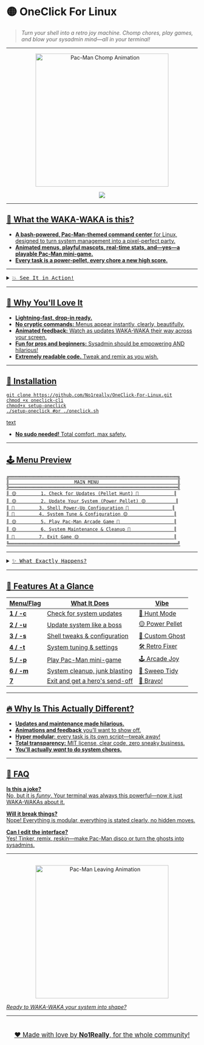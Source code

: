 <!--
━━━━━━━━━━━━━━━━━━━━━━━━━━━━━━━🟡━━━━━━━━━━━━━━━━━━━━━━━━━━━━━━━
          ONECLICK FOR LINUX — THE TERMINAL'S ARCADE
━━━━━━━━━━━━━━━━━━━━━━━━━━━━━━━━━━━━━━━━━━━━━━━━━━━━━━━━━━━━━━━
-->

# 🟡 OneClick For Linux

> _Turn your shell into a retro joy machine. Chomp chores, play games, and blow your sysadmin mind—all in your terminal!_

---

<p align="center">
  <img src="https://media3.giphy.com/media/v1.Y2lkPTc5MGI3NjExdGo1b28xYTNraDdha2pwZWxoYmpxb2x2NDkxNXhsNWQ3cjNkMnRuZyZlcD12MV9pbnRlcm5hbF9naWZfYnlfaWQmY3Q9Zw/MZRBXIfxUQMfli5vUf/giphy.gif" width="350" alt="Pac-Man Chomp Animation">
</p>

<p align="center">
  <a href="https://github.com/No1really/OneClick-For-Linux/">
    <img src="https://img.shields.io/badge/-TRY%20ONECLICK%20NOW-%23FFD52E?style=for-the-badge&logo=linux&logoColor=white">
</p>

---

## 🎉 What the WAKA-WAKA is this?

- **A bash-powered, Pac-Man-themed command center** for Linux, designed to turn system management into a pixel-perfect party.
- **Animated menus, playful mascots, real-time stats, and—yes—a playable Pac-Man mini-game.**
- **Every task is a power-pellet, every chore a new high score.**

---

<details>
<summary><kbd>💥 See It in Action!</kbd></summary>
<br>

<p align="center">
  <img src="https://media.giphy.com/media/v1.Y2lkPTc5MGI3NjExcWFpZWJnMHNxM2pzOTk5aGg2NjJjY2Z2c240ZHprMHlpcDN0M3ppdiZlcD12MV9naWZzX3NlYXJjaCZjdD1n/HN4JACm508pPtI17ZY/giphy.gif" width="350" alt="Pac-Man Menu Action Animation">
</p>

*Chomp through system updates, maintenance, and more—while Pac-Man dances in the terminal!*

</details>

---

## 🚀 Why You'll Love It

- **Lightning-fast, drop-in ready.**
- **No cryptic commands:** Menus appear instantly, clearly, beautifully.
- **Animated feedback:** Watch as updates WAKA-WAKA their way across your screen.
- **Fun for pros and beginners:** Sysadmin should be empowering AND hilarious!
- **Extremely readable code.** Tweak and remix as you wish.

---

## 🍬 Installation

```
git clone https://github.com/No1really/OneClick-For-Linux.git
chmod +x oneclick-cli
chmod+x setup-oneclick
./setup-oneclick #or ./oneclick.sh
```
text

- **No sudo needed!** Total comfort, max safety.

---

## 🕹️ Menu Preview
```
╔══════════════════════════════════════════════════════════════╗
║                        MAIN MENU                             ║
╠══════════════════════════════════════════════════════════════╣
║ 🟡         1. Check for Updates (Pellet Hunt) 🍒             ║
║ 🟡         2. Update Your System (Power Pellet) 🟡           ║
║ 👻         3. Shell Power-Up Configuration 🍒                ║
║ 👻         4. System Tune & Configuration 🟡                 ║
║ 🟡         5. Play Pac-Man Arcade Game 👻                    ║
║ 🟡         6. System Maintenance & Cleanup 🍒                ║
║ 🍒         7. Exit Game 🟡                                   ║
╚══════════════════════════════════════════════════════════════╝
```


---

<details>
<summary><kbd>✨ What Exactly Happens?</kbd></summary>
<br>

- **Bash magic** loads a crisp menu with ASCII borders, mascot, centered layout, live system stats.
- Choose any number: OneClick flies into action! Each feature is a neat, isolated module—easy to read, fun to run.
- **Animations everywhere:** From loading to error screens, your terminal dances with retro energy.
- Between tasks? Smash “5” and play Pac-Man _right there_.
- Never see a boring wall of text—**it’s all formatted, boxed, and quirky**.

<p align="center">
  <img src="https://media.giphy.com/media/v1.Y2lkPTc5MGI3NjExb3E2ajYwaXhyOXNtZDhhb2h6cTZ3bjJlbW5xbzJ6NnZsZHZzbjhubiZlcD12MV9naWZzX3NlYXJjaCZjdD1n/Ut9IfYd8U1C0CNQi76/giphy.gif" width="350" alt="Pac-Man Victory Animation">
</p>

</details>

---

## 🍾 Features At a Glance

| Menu/Flag                | What It Does                        | Vibe            |
|--------------------------|-------------------------------------|-----------------|
| **1 / -c**               | Check for system updates            | 🍒 Hunt Mode    |
| **2 / -u**               | Update system like a boss           | 🟡 Power Pellet |
| **3 / -s**               | Shell tweaks & configuration         | 👻 Custom Ghost |
| **4 / -t**               | System tuning & settings            | 🛠️ Retro Fixer  |
| **5 / -p**               | Play Pac-Man mini-game              | 🕹️ Arcade Joy   |
| **6 / -m**               | System cleanup, junk blasting       | 🧹 Sweep Tidy   |
| **7**                    | Exit and get a hero's send-off       | 🌈 Bravo!       |

---

## 🔥 Why Is This Actually Different?

- **Updates and maintenance made hilarious.**
- **Animations and feedback** you’ll want to show off.
- **Hyper modular**: every task is its own script—tweak away!
- **Total transparency:** MIT license, clear code, zero sneaky business.
- **You'll actually _want_ to do system chores.**

---

## 🧐 FAQ

**Is this a joke?**  
No, but it is _funny_. Your terminal was always this powerful—now it just WAKA-WAKAs about it.

**Will it break things?**  
Nope! Everything is modular, everything is stated clearly, no hidden moves.

**Can I edit the interface?**  
Yes! Tinker, remix, reskin—make Pac-Man disco or turn the ghosts into sysadmins.

---

<p align="center" style="margin-top:30px">

  <img src="https://media.giphy.com/media/v1.Y2lkPTc5MGI3NjExc2J6Z3ZjMWh3Y2d5aXEzaDVqZHRzaTdzcnl0d25nNGxtdXZiYjlxZyZlcD12MV9naWZzX3NlYXJjaCZjdD1n/coMv2Xa5BFDLqXM0Td/giphy.gif" width="350" alt="Pac-Man Leaving Animation">

*Ready to WAKA-WAKA your system into shape?*

</p>

---

<div align="center" style="margin-top:40px; font-size: 1.2em">

❤️ Made with love by <b>No1Really</b>, for the whole community!
</div>

